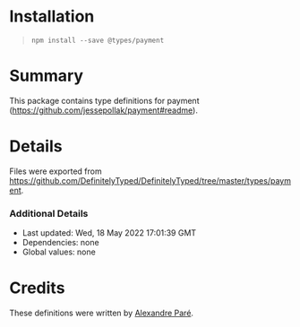 # Installation
> `npm install --save @types/payment`

# Summary
This package contains type definitions for payment (https://github.com/jessepollak/payment#readme).

# Details
Files were exported from https://github.com/DefinitelyTyped/DefinitelyTyped/tree/master/types/payment.

### Additional Details
 * Last updated: Wed, 18 May 2022 17:01:39 GMT
 * Dependencies: none
 * Global values: none

# Credits
These definitions were written by [Alexandre Paré](https://github.com/apare).
